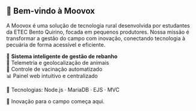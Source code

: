 ## 👋 Bem-vindo à Moovox

A Moovox é uma solução de tecnologia rural desenvolvida por estudantes da ETEC Bento Quirino, focada em pequenos produtores. Nossa missão é transformar a gestão do campo com inovação, conectando tecnologia à pecuária de forma acessível e eficiente.

🐄 **Sistema inteligente de gestão de rebanho**  
📍 Telemetria e geolocalização de animais  
💉 Controle de vacinação automatizado  
📊 Painel web intuitivo e centralizado  

🔧 Tecnologias: Node.js · MariaDB · EJS · MVC

🚜 Inovação para o campo começa aqui.
